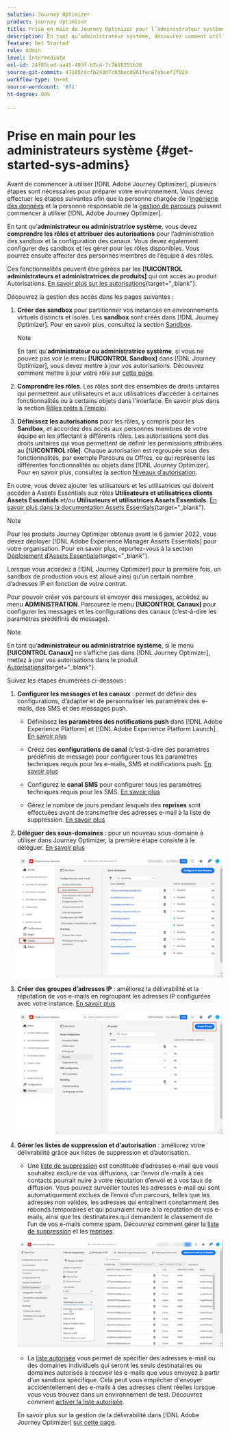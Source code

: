 ```yaml
---
solution: Journey Optimizer
product: journey optimizer
title: Prise en main de Journey Optimizer pour l’administrateur système
description: En tant qu’administrateur système, découvrez comment utiliser Journey Optimizer
feature: Get Started
role: Admin
level: Intermediate
exl-id: 24f85ced-aa45-493f-b2c4-7c7b58351b38
source-git-commit: 47185cdcfb243d7cb3becd861fec87abcef1f929
workflow-type: tm+mt
source-wordcount: '671'
ht-degree: 99%

---
```


# Prise en main pour les administrateurs système {#get-started-sys-admins}

Avant de commencer à utiliser [!DNL Adobe Journey Optimizer], plusieurs étapes sont nécessaires pour préparer votre environnement.  Vous devez effectuer les étapes suivantes afin que la personne chargée de l’[ingénierie des données](data-engineer.md) et la personne responsable de la [gestion de parcours](marketer.md) puissent commencer à utiliser [!DNL Adobe Journey Optimizer].

En tant qu’**administrateur ou administratrice système**, vous devez **comprendre les rôles et attribuer des autorisations** pour l’administration des sandbox et la configuration des canaux. Vous devez également configurer des sandbox et les gérer pour les rôles disponibles. Vous pourrez ensuite affecter des personnes membres de l’équipe à des rôles.

Ces fonctionnalités peuvent être gérées par les **[!UICONTROL administrateurs et administratrices de produits]** qui ont accès au produit Autorisations. [En savoir plus sur les autorisations](../../administration/permissions.md){target="_blank"}.

Découvrez la gestion des accès dans les pages suivantes :

1. **Créer des sandbox** pour partitionner vos instances en environnements virtuels distincts et isolés. Les **sandbox** sont créés dans [!DNL Journey Optimizer]. Pour en savoir plus, consultez la section [Sandbox](../../administration/sandboxes.md).

   >[!NOTE]
   >En tant qu’**administrateur ou administratrice système**, si vous ne pouvez pas voir le menu **[!UICONTROL Sandbox]** dans [!DNL Journey Optimizer], vous devez mettre à jour vos autorisations. Découvrez comment mettre à jour votre rôle sur [cette page](../../administration/permissions.md#edit-product-profile).

1. **Comprendre les rôles**. Les rôles sont des ensembles de droits unitaires qui permettent aux utilisateurs et aux utilisatrices d’accéder à certaines fonctionnalités ou à certains objets dans l’interface. En savoir plus dans la section [Rôles prêts à l’emploi](../../administration/ootb-product-profiles.md).

1. **Définissez les autorisations** pour les rôles, y compris pour les **Sandbox**, et accordez des accès aux personnes membres de votre équipe en les affectant à différents rôles. Les autorisations sont des droits unitaires qui vous permettent de définir les permissions attribuées au **[!UICONTROL rôle]**. Chaque autorisation est regroupée sous des fonctionnalités, par exemple Parcours ou Offres, ce qui représente les différentes fonctionnalités ou objets dans [!DNL Journey Optimizer]. Pour en savoir plus, consultez la section [Niveaux d’autorisation](../../administration/high-low-permissions.md).

En outre, vous devez ajouter les utilisateurs et les utilisatrices qui doivent accéder à Assets Essentials aux rôles **Utilisateurs et utilisatrices clients Assets Essentials** et/ou **Utilisateurs et utilisatrices Assets Essentials**. [En savoir plus dans la documentation Assets Essentials](https://experienceleague.adobe.com/docs/experience-manager-assets-essentials/help/deploy-administer.html?lang=fr){target="_blank"}.

>[!NOTE]
>Pour les produits Journey Optimizer obtenus avant le 6 janvier 2022, vous devez déployer [!DNL Adobe Experience Manager Assets Essentials] pour votre organisation. Pour en savoir plus, reportez-vous à la section [Déploiement d’Assets Essentials](https://experienceleague.adobe.com/docs/experience-manager-assets-essentials/help/deploy-administer.html?lang=fr){target="_blank"}.

Lorsque vous accédez à [!DNL Journey Optimizer] pour la première fois, un sandbox de production vous est alloué ainsi qu’un certain nombre d’adresses IP en fonction de votre contrat.

Pour pouvoir créer vos parcours et envoyer des messages, accédez au menu **ADMINISTRATION**. Parcourez le menu **[!UICONTROL Canaux]** pour configurer les messages et les configurations des canaux (c’est-à-dire les paramètres prédéfinis de message).

>[!NOTE]
>En tant qu’**administrateur ou administratrice système**, si le menu **[!UICONTROL Canaux]** ne s’affiche pas dans [!DNL Journey Optimizer], mettez à jour vos autorisations dans le produit [Autorisations](../../administration/permissions.md){target="_blank"}.
>

Suivez les étapes énumérées ci-dessous :

1. **Configurer les messages et les canaux** : permet de définir des configurations, d’adapter et de personnaliser les paramètres des e-mails, des SMS et des messages push.

   * Définissez **les paramètres des notifications push** dans [!DNL Adobe Experience Platform] et [!DNL Adobe Experience Platform Launch]. [En savoir plus](../../push/push-gs.md)

   * Créez des **configurations de canal** (c’est-à-dire des paramètres prédéfinis de message) pour configurer tous les paramètres techniques requis pour les e-mails, SMS et notifications push. [En savoir plus](../../configuration/channel-surfaces.md)

   * Configurez le **canal SMS** pour configurer tous les paramètres techniques requis pour les SMS. [En savoir plus](../../sms/sms-configuration.md)

   * Gérez le nombre de jours pendant lesquels des **reprises** sont effectuées avant de transmettre des adresses e-mail à la liste de suppression. [En savoir plus](../../configuration/manage-suppression-list.md)

1. **Déléguer des sous-domaines** : pour un nouveau sous-domaine à utiliser dans Journey Optimizer, la première étape consiste à le déléguer. [En savoir plus](../../configuration/about-subdomain-delegation.md)

   ![](../assets/subdomain.png)

1. **Créer des groupes d’adresses IP** : améliorez la délivrabilité et la réputation de vos e-mails en regroupant les adresses IP configurées avec votre instance. [En savoir plus](../../configuration/ip-pools.md)

   ![](../assets/ip-pool.png)

1. **Gérer les listes de suppression et d’autorisation** : améliorez votre délivrabilité grâce aux listes de suppression et d’autorisation.

   * Une [liste de suppression](../../reports/suppression-list.md) est constituée d’adresses e-mail que vous souhaitez exclure de vos diffusions, car l’envoi d’e-mails à ces contacts pourrait nuire à votre réputation d’envoi et à vos taux de diffusion. Vous pouvez surveiller toutes les adresses e-mail qui sont automatiquement exclues de l’envoi d’un parcours, telles que les adresses non valides, les adresses qui entraînent constamment des rebonds temporaires et qui pourraient nuire à la réputation de vos e-mails, ainsi que les destinataires qui demandent le classement de l’un de vos e-mails comme spam. Découvrez comment gérer la [liste de suppression](../../configuration/manage-suppression-list.md) et les [reprises](../../configuration/retries.md).

   ![](../assets/suppression-list-filtering-example.png)

   * La [liste autorisée](../../configuration/allow-list.md) vous permet de spécifier des adresses e-mail ou des domaines individuels qui seront les seuls destinataires ou domaines autorisés à recevoir les e-mails que vous envoyez à partir d’un sandbox spécifique. Cela peut vous empêcher d&#39;envoyer accidentellement des e-mails à des adresses client réelles lorsque vous vous trouvez dans un environnement de test. Découvrez comment [activer la liste autorisée](../../configuration/allow-list.md).

   En savoir plus sur la gestion de la délivrabilité dans [!DNL Adobe Journey Optimizer] [sur cette page](../../reports/deliverability.md).
